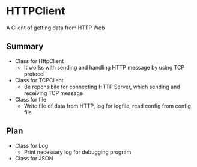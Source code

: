 # HTTPClient
A Client of getting data from HTTP Web

## Summary
+ Class for HttpClient
    - It works with sending and handling HTTP message by using TCP protocol
+ Class for TCPClient
    - Be reponsibile for connecting HTTP Server, which sending and receiving TCP message
+ Class for file
    - Write file of data from HTTP, log for logfile, read config from config file

## Plan
+ Class for Log
    - Print necessary log for debugging program
+ Class for JSON
